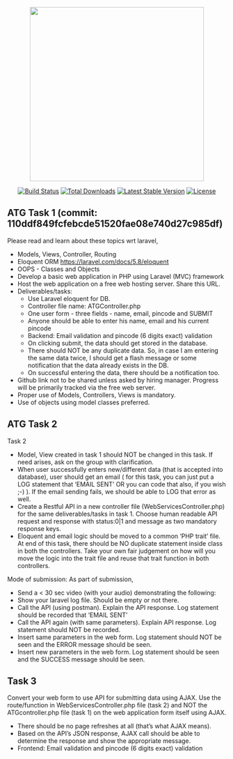 <p align="center"><img src="https://res.cloudinary.com/dtfbvvkyp/image/upload/v1566331377/laravel-logolockup-cmyk-red.svg" width="400"></p>

<p align="center">
<a href="https://travis-ci.org/laravel/framework"><img src="https://travis-ci.org/laravel/framework.svg" alt="Build Status"></a>
<a href="https://packagist.org/packages/laravel/framework"><img src="https://poser.pugx.org/laravel/framework/d/total.svg" alt="Total Downloads"></a>
<a href="https://packagist.org/packages/laravel/framework"><img src="https://poser.pugx.org/laravel/framework/v/stable.svg" alt="Latest Stable Version"></a>
<a href="https://packagist.org/packages/laravel/framework"><img src="https://poser.pugx.org/laravel/framework/license.svg" alt="License"></a>
</p>

## ATG Task 1 (commit: 110ddf849fcfebcde51520fae08e740d27c985df)

Please read and learn about these topics wrt laravel,
- Models, Views, Controller, Routing
- Eloquent ORM https://laravel.com/docs/5.8/eloquent
- OOPS - Classes and Objects
- Develop a basic web application in PHP using Laravel (MVC) framework
- Host the web application on a free web hosting server. Share this URL.
- Deliverables/tasks:
  - Use Laravel eloquent for DB.
  - Controller file name: ATGController.php
   - One user form - three fields - name, email, pincode and SUBMIT
  - Anyone should be able to enter his name, email and his current pincode
   - Backend: Email validation and pincode (6 digits exact) validation
   - On clicking submit, the data should get stored in the database.
   - There should NOT be any duplicate data. So, in case I am entering the same
data twice, I should get a flash message or some notification that the data
already exists in the DB.
   - On successful entering the data, there should be a notification too.
- Github link not to be shared unless asked by hiring manager. Progress will be primarily
tracked via the free web server.
- Proper use of Models, Controllers, Views is mandatory.
- Use of objects using model classes preferred.


## ATG Task 2 

Task 2

- Model, View created in task 1 should NOT be changed in this task. If need arises, ask on
the group with clarification. 
- When user successfully enters new/different data (that is accepted into database), user
should get an email ( for this task, you can just put a LOG statement that ‘EMAIL SENT’
OR you can code that also, if you wish ;-) ). If the email sending fails, we should be able
to LOG that error as well.
- Create a Restful API in a new controller file (WebServicesController.php) for the same
deliverables/tasks in task 1. Choose human readable API request and response with
status:0|1 and message as two mandatory response keys.
- Eloquent and email logic should be moved to a common ‘PHP trait’ file. At end of this
task, there should be NO duplicate statement inside class in both the controllers. Take
your own fair judgement on how will you move the logic into the trait file and reuse that
trait function in both controllers.

Mode of submission:
As part of submission,
- Send a < 30 sec video (with your audio) demonstrating the following:
 - Show your laravel log file. Should be empty or not there.
 - Call the API (using postman). Explain the API response. Log statement should be
recorded that ‘EMAIL SENT’
 - Call the API again (with same parameters). Explain API response. Log statement
should NOT be recorded.
 - Insert same parameters in the web form. Log statement should NOT be seen and
the ERROR message should be seen.
 - Insert new parameters in the web form. Log statement should be seen and the
SUCCESS message should be seen.

## Task 3

Convert your web form to use API for submitting data using AJAX. Use the route/function
in WebServicesController.php file (task 2) and NOT the ATGcontroller.php file (task 1)
on the web application form itself using AJAX.
- There should be no page refreshes at all (that’s what AJAX means).
- Based on the API’s JSON response, AJAX call should be able to determine the
response and show the appropriate message.
- Frontend: Email validation and pincode (6 digits exact) validation